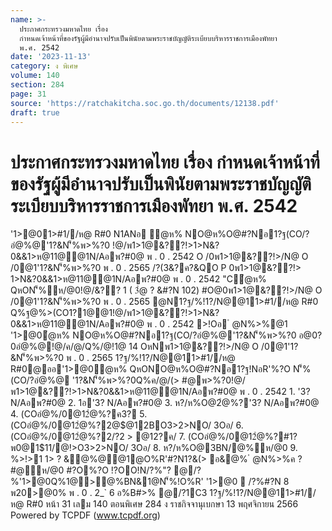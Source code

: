 ```yaml
---
name: >-
  ประกาศกระทรวงมหาดไทย เรื่อง
  กำหนดเจ้าหน้าที่ของรัฐผู้มีอำนาจปรับเป็นพินัยตามพระราชบัญญัติระเบียบบริหารราชการเมืองพัทยา
  พ.ศ. 2542
date: '2023-11-13'
category: ง พิเศษ
volume: 140
section: 284
page: 31
source: 'https://ratchakitcha.soc.go.th/documents/12138.pdf'
draft: true
---
```


# ประกาศกระทรวงมหาดไทย เรื่อง กำหนดเจ้าหน้าที่ของรัฐผู้มีอำนาจปรับเป็นพินัยตามพระราชบัญญัติระเบียบบริหารราชการเมืองพัทยา พ.ศ. 2542

'1>@01>#1//ห@ R#0 N1ANอ ํ@ห% NO@ห%O@#?Nอ1?ฐ(CO/?อํ@%@'1?&N'็%พ>%?0 !@/พ1>1@&??!>1>N&?0&&1>ห@11@@1N/Aอพ?#0@ พ . 0 . 2542 O /0พ1>1@&??!>/N@ O /0@1'1?&N'็%พ>%?0 พ . 0 . 2565 /?(3&?ค?&QO P 0พ1>1@&??!> 1>N&?0&&1>ห@11@@1N/Aอพ?#0@ พ . 0 . 2542 "Cํ@ห% QหON'็%ห/@0!@/&?? 1 ( 3ํ@ ? &#?N 102) #O@0พ1>1@&??!>/N@ O /0@1'1?&N'็%พ>%?0 พ . 0 . 2565 @N1?ฐ/%!1?/N@@11>#1//ห@ R#0 Q%ฐ@%>(CO1?1@@1!@/พ1>1@&??!>1>N&?0&&1>ห@11@@1N/Aอพ?#0@ พ . 0 . 2542 >!Oอ ํ @N%>%@1 '1>@0ํ@ห% NO@ห%O@#?Nอ1?ฐ(CO/?อํ@%@'1?&N'็%พ>%?0 อ@0?0อํ@%@!@/ค/@/Q%/@!1@ 14 OหNพ1>1@&??!>/N@ O /0@1'1?&N'็%พ>%?0 พ . 0 . 2565 1?ฐ/%!1?/N@@11>#1//ห@ R#0@ออ'1>@0ํ@ห% QหONO@ห%O@#?Nอ1?ฐ!NอR'%?O N'็%(CO/?อํ@%@ '1?&N'็%พ>%?0Q%ค/@/(> #@พ>%?0!@/พ1>1@&??!>1>N&?0&&1>ห@11@@1N/Aอพ?#0@ พ . 0 . 2542 1. '3? N/Aอพ?#0@ 2. 1อ'3? N/Aอพ?#0@ 3. ห?/ห%O@2ํ@%?'3? N/Aอพ?#0@ 4. (COอํ@%/0@12ํ@%?ค3? 5. (COอํ@%/0@12ํ@%?2@$@12BO3>2>NO/ 3Oอ/ 6. (COอํ@%/0@12ํ@%?2/?2 > @12?ค/ 7. (COอํ@%/0@12ํ@%?#1?พ0@1$11/@!>O3>2>NO/ 3Oอ/ 8. ห?/ห%O@3BN/@%ห/@0 9. %>!>1 1> ? &ํ@%@@1@O%R'#?N1?&(> อ&@% ํ @N%>%ค ? #@ห/@0 #?O%?O !?OO!N/?%"? @/?%'1>@0Q%1@>@%BN&1@N'็%!O%R' '1>@0  /?%#?N 8 พ20>@0% พ . 0 . 2_` 6 อ%B#>% @/?1C3 1?ฐ/%!1?/N@@11>#1//ห@ R#0 หน้า 31 เลม 140 ตอนพิเศษ 284 ง ราชกิจจานุเบกษา 13 พฤศจิกายน 2566 Powered by TCPDF (www.tcpdf.org)
